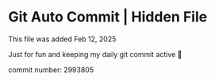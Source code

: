 # Git Auto Commit | Hidden File

This file was added Feb 12, 2025

Just for fun and keeping my daily git commit active 🤪

commit number: 2993805
